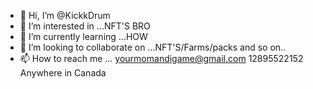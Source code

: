 - 👋 Hi, I’m @KickkDrum
- 👀 I’m interested in ...NFT'S BRO
- 🌱 I’m currently learning ...HOW
- 💞️ I’m looking to collaborate on ...NFT'S/Farms/packs and so on..
- 📫 How to reach me ... yourmomandigame@gmail.com
12895522152 Anywhere in Canada 
<!---
KickkDrum/KickkDrum is a ✨ special ✨ repository because its `README.md` (this file) appears on your GitHub profile.
You can click the Preview link to take a look at your changes.
--->
